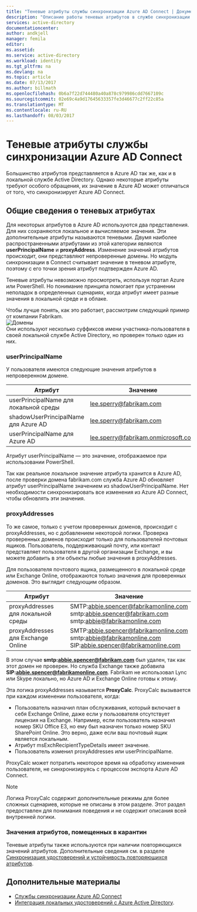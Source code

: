 ```yaml
---
title: "Теневые атрибуты службы синхронизации Azure AD Connect | Документация Майкрософт"
description: "Описание работы теневых атрибутов в службе синхронизации Azure AD Connect."
services: active-directory
documentationcenter: 
author: andkjell
manager: femila
editor: 
ms.assetid: 
ms.service: active-directory
ms.workload: identity
ms.tgt_pltfrm: na
ms.devlang: na
ms.topic: article
ms.date: 07/13/2017
ms.author: billmath
ms.openlocfilehash: 0b6a7f22d744480a40a878c979986cdd7667109c
ms.sourcegitcommit: 02e69c4a9d17645633357fe3d46677c2ff22c85a
ms.translationtype: MT
ms.contentlocale: ru-RU
ms.lasthandoff: 08/03/2017
---
```

# <a name="azure-ad-connect-sync-service-shadow-attributes"></a>Теневые атрибуты службы синхронизации Azure AD Connect
Большинство атрибутов представляется в Azure AD так же, как и в локальной службе Active Directory. Однако некоторые атрибуты требуют особого обращения, их значение в Azure AD может отличаться от того, что синхронизирует Azure AD Connect.

## <a name="introducing-shadow-attributes"></a>Общие сведения о теневых атрибутах
Для некоторых атрибутов в Azure AD используются два представления. Для них сохраняются локальное и вычисляемое значения. Эти дополнительные атрибуты называются теневыми. Двумя наиболее распространенными атрибутами из этой категории являются **userPrincipalName** и **proxyAddress**. Изменение значений атрибутов происходит, они представляют непроверенные домены. Но модуль синхронизации в Connect считывает значение в теневом атрибуте, поэтому с его точки зрения атрибут подтвержден Azure AD.

Теневые атрибуты невозможно просмотреть, используя портал Azure или PowerShell. Но понимание принципа помогает при устранении неполадок в определенных сценариях, когда атрибут имеет разные значения в локальной среде и в облаке.

Чтобы лучше понять, как это работает, рассмотрим следующий пример от компании Fabrikam.  
![Домены](./media/active-directory-aadconnectsyncservice-shadow-attributes/domains.png)  
Они используют несколько суффиксов имени участника-пользователя в своей локальной службе Active Directory, но проверен только один из них.

### <a name="userprincipalname"></a>userPrincipalName
У пользователя имеются следующие значения атрибутов в непроверенном домене.

| Атрибут | Значение |
| --- | --- |
| userPrincipalName для локальной среды | lee.sperry@fabrikam.com |
| shadowUserPrincipalName для Azure AD | lee.sperry@fabrikam.com |
| userPrincipalName для Azure AD | lee.sperry@fabrikam.onmicrosoft.com |

Атрибут userPrincipalName — это значение, отображаемое при использовании PowerShell.

Так как реальное локальное значение атрибута хранится в Azure AD, после проверки домена fabrikam.com служба Azure AD обновляет атрибут userPrincipalName значением из shadowUserPrincipalName. Нет необходимости синхронизировать все изменения из Azure AD Connect, чтобы обновлять эти значения.

### <a name="proxyaddresses"></a>proxyAddresses
То же самое, только с учетом проверенных доменов, происходит с proxyAddresses, но с добавлением некоторой логики. Проверка проверенных доменов происходит только для пользователей почтовых ящиков. Пользователь, поддерживающий почту, или контакт представляет пользователя в другой организации Exchange, и вы можете добавить в эти объекты любые значения в proxyAddresses.

Для пользователя почтового ящика, размещенного в локальной среде или Exchange Online, отображаются только значения для проверенных доменов. Это выглядит следующим образом.

| Атрибут | Значение |
| --- | --- |
| proxyAddresses для локальной среды | SMTP:abbie.spencer@fabrikamonline.com</br>smtp:abbie.spencer@fabrikam.com</br>smtp:abbie@fabrikamonline.com |
| proxyAddresses для Exchange Online | SMTP:abbie.spencer@fabrikamonline.com</br>smtp:abbie@fabrikamonline.com</br>SIP:abbie.spencer@fabrikamonline.com |

В этом случае **smtp:abbie.spencer@fabrikam.com** был удален, так как этот домен не проверен. Но служба Exchange также добавила **SIP:abbie.spencer@fabrikamonline.com**. Fabrikam не использовал Lync или Skype локально, но Azure AD и Exchange Online готовы к этому.

Эта логика proxyAddresses называется **ProxyCalc**. ProxyCalc вызывается при каждом изменении пользователя, когда:

- Пользователь назначил план обслуживания, который включает в себя Exchange Online, даже если у пользователя отсутствует лицензия на Exchange. Например, если пользователь назначил номер SKU Office E3, но ему был назначен только номер SKU SharePoint Online. Это верно, даже если ваш почтовый ящик является локальным.
- Атрибут msExchRecipientTypeDetails имеет значение.
- Пользователь изменил proxyAddresses или userPrincipalName.

ProxyCalc может потратить некоторое время на обработку изменения пользователя, не синхронизируясь с процессом экспорта Azure AD Connect.

> [!NOTE]
> Логика ProxyCalc содержит дополнительные режимы для более сложных сценариев, которые не описаны в этом разделе. Этот раздел предоставлен для понимания поведения и не содержит описания всей внутренней логики.

### <a name="quarantined-attribute-values"></a>Значения атрибутов, помещенных в карантин
Теневые атрибуты также используются при наличии повторяющихся значений атрибутов. Дополнительные сведения см. в разделе [Синхронизация удостоверений и устойчивость повторяющихся атрибутов](active-directory-aadconnectsyncservice-duplicate-attribute-resiliency.md).

## <a name="see-also"></a>Дополнительные материалы
* [Службы синхронизации Azure AD Connect](active-directory-aadconnectsync-whatis.md)
* [Интеграция локальных удостоверений с Azure Active Directory](active-directory-aadconnect.md).
